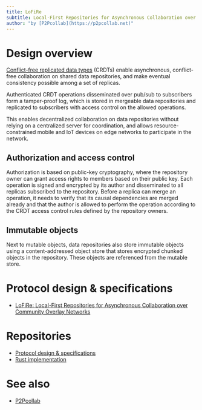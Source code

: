 ```yaml
---
title: LoFiRe
subtitle: Local-First Repositories for Asynchronous Collaboration over Community Overlay Networks
author: "by [P2Pcollab](https://p2pcollab.net)"
---
```


# Design overview

[Conflict-free replicated data types](https://en.wikipedia.org/wiki/Conflict-free_replicated_data_type) (CRDTs)
enable asynchronous, conflict-free collaboration on shared data repositories,
and make eventual consistency possible among a set of replicas.

Authenticated CRDT operations disseminated over pub/sub to subscribers
form a tamper-proof log, which is stored in mergeable data repositories
and replicated to subscribers with access control on the allowed operations.

This enables decentralized collaboration on data repositories
without relying on a centralized server for coordination,
and allows resource-constrained mobile and IoT devices on edge networks
to participate in the network.

## Authorization and access control

Authorization is based on public-key cryptography,
where the repository owner can grant access rights to members based on their public key.
Each operation is signed and encrypted by its author
and disseminated to all replicas subscribed to the repository.
Before a replica can merge an operation,
it needs to verify that its causal dependencies are merged already
and that the author is allowed to perform the operation
according to the CRDT access control rules defined by the repository owners.

## Immutable objects

Next to mutable objects, data repositories also store immutable objects
using a content-addressed object store that stores encrypted chunked objects in the repository.
These objects are referenced from the mutable store.


# Protocol design & specifications

- [LoFiRe: Local-First Repositories for Asynchronous Collaboration over Community Overlay Networks](design/lofire.md)

# Repositories

- [Protocol design & specifications](https://gitlab.com/p2pcollab/lofire)
- [Rust implementation](https://gitlab.com/p2pcollab/lofire-rs)

# See also

- [P2Pcollab](https://p2pcollab.net)
